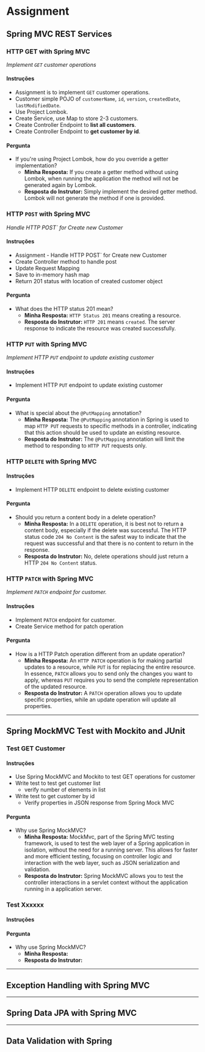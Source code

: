 # Assignment

## Spring MVC REST Services

### HTTP GET with Spring MVC

_Implement `GET` customer operations_

#### Instruções

* Assignment is to implement `GET` customer operations.
* Customer simple POJO of `customerName`, `id`, `version`, `createdDate`, `lastModifiedDate`.
* Use Project Lombok.
* Create Service, use Map to store 2-3 customers.
* Create Controller Endpoint to **list all customers**.
* Create Controller Endpoint to **get customer by id**.

#### Pergunta

* If you're using Project Lombok, how do you override a getter implementation?
    * **Minha Resposta:** If you create a getter method without using Lombok, when running the application the method
      will not be generated again by Lombok.
    * **Resposta do Instrutor:** Simply implement the desired getter method. Lombok will not generate the method if one
      is provided.

### HTTP `POST` with Spring MVC

_Handle HTTP POST` for Create new Customer_

#### Instruções

* Assignment - Handle HTTP POST` for Create new Customer
* Create Controller method to handle post
* Update Request Mapping
* Save to in-memory hash map
* Return 201 status with location of created customer object

#### Pergunta

* What does the HTTP status 201 mean?
    * **Minha Resposta:** `HTTP Status 201` means creating a resource.
    * **Resposta do Instrutor:** `HTTP 201` means `created`. The server response to indicate the resource was created
      successfully.

### HTTP `PUT` with Spring MVC

_Implement HTTP `PUT` endpoint to update existing customer_

#### Instruções

* Implement HTTP `PUT` endpoint to update existing customer

#### Pergunta

* What is special about the `@PutMapping` annotation?
    * **Minha Resposta:** The `@PutMapping` annotation in Spring is used to map `HTTP PUT` requests to specific methods
      in a controller, indicating that this action should be used to update an existing resource.
    * **Resposta do Instrutor:** The `@PutMapping` annotation will limit the method to responding to `HTTP PUT` requests
      only.

### HTTP `DELETE` with Spring MVC

#### Instruções

* Implement HTTP `DELETE` endpoint to delete existing customer

#### Pergunta

* Should you return a content body in a delete operation?
    * **Minha Resposta:** In a `DELETE` operation, it is best not to return a content body, especially if the delete was
      successful. The HTTP status code `204 No Content` is the safest way to indicate that the request was successful
      and that there is no content to return in the response.
    * **Resposta do Instrutor:** No, delete operations should just return a HTTP `204 No Content` status.

### HTTP `PATCH` with Spring MVC

_Implement `PATCH` endpoint for customer._

#### Instruções

* Implement `PATCH` endpoint for customer.
* Create Service method for patch operation

#### Pergunta

* How is a HTTP Patch operation different from an update operation?
    * **Minha Resposta:** An `HTTP PATCH` operation is for making partial updates to a resource, while `PUT` is for
      replacing the entire resource. In essence, `PATCH` allows you to send only the changes you want to apply, whereas
      `PUT` requires you to send the complete representation of the updated resource.
    * **Resposta do Instrutor:** A `PATCH` operation allows you to update specific properties, while an update operation
      will update all properties.

---

## Spring MockMVC Test with Mockito and JUnit

### Test GET Customer

#### Instruções

* Use Spring MockMVC and Mockito to test GET operations for customer
* Write test to test get customer list
    * verify number of elements in list
* Write test to get customer by id
    * Verify properties in JSON response from Spring Mock MVC

#### Pergunta

* Why use Spring MockMVC?
    * **Minha Resposta:** MockMvc, part of the Spring MVC testing framework, is used to test the web layer of a Spring
      application in isolation, without the need for a running server. This allows for faster and more efficient
      testing, focusing on controller logic and interaction with the web layer, such as JSON serialization and
      validation.
    * **Resposta do Instrutor:** Spring MockMVC allows you to test the controller interactions in a servlet context
      without the application running in a application server.

### Test Xxxxxx

#### Instruções

#### Pergunta

* Why use Spring MockMVC?
    * **Minha Resposta:**
    * **Resposta do Instrutor:**

---

## Exception Handling with Spring MVC

---

## Spring Data JPA with Spring MVC

---

## Data Validation with Spring